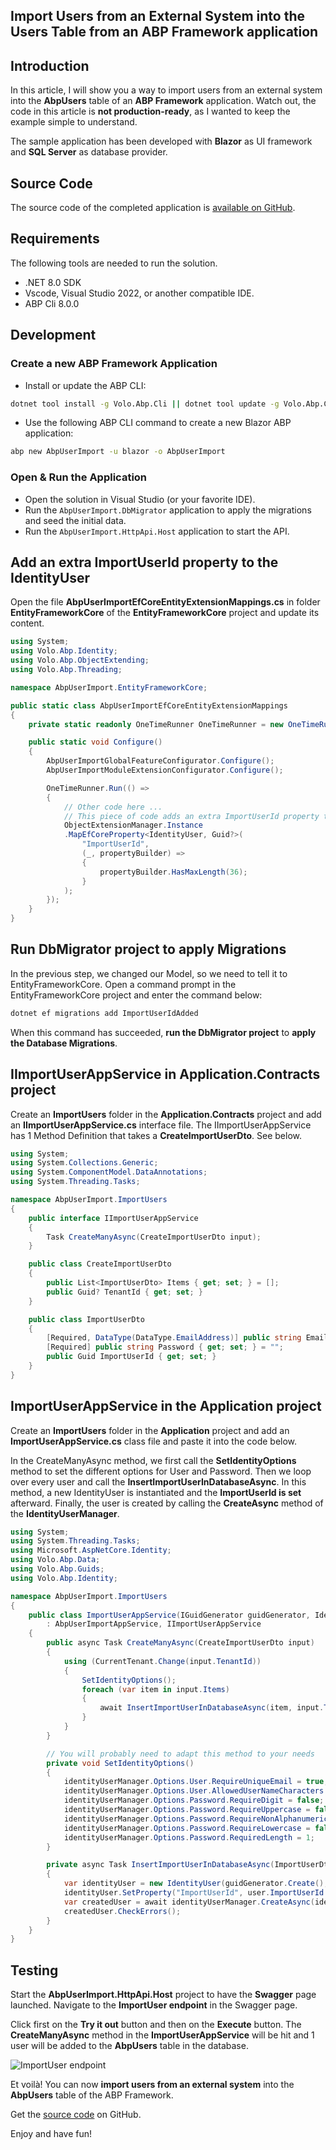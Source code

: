 ## Import Users from an External System into the Users Table from an ABP Framework application

## Introduction

In this article, I will show you a way to import users from an external system into the **AbpUsers** table of an **ABP Framework** application. Watch out, the code in this article is **not production-ready**, as I wanted to keep the example simple to understand.

The sample application has been developed with **Blazor** as UI framework and **SQL Server** as database provider.

## Source Code

The source code of the completed application is [available on GitHub](https://github.com/bartvanhoey/AbpUserImport).

## Requirements

The following tools are needed to run the solution.

- .NET 8.0 SDK
- Vscode, Visual Studio 2022, or another compatible IDE.
- ABP Cli 8.0.0

## Development

### Create a new ABP Framework Application

- Install or update the ABP CLI:

```bash
dotnet tool install -g Volo.Abp.Cli || dotnet tool update -g Volo.Abp.Cli
```

- Use the following ABP CLI command to create a new Blazor ABP application:

```bash
abp new AbpUserImport -u blazor -o AbpUserImport
```

### Open & Run the Application

- Open the solution in Visual Studio (or your favorite IDE).
- Run the `AbpUserImport.DbMigrator` application to apply the migrations and seed the initial data.
- Run the `AbpUserImport.HttpApi.Host` application to start the API.

## Add an extra ImportUserId property to the IdentityUser

Open the file **AbpUserImportEfCoreEntityExtensionMappings.cs** in folder **EntityFrameworkCore** of the **EntityFrameworkCore** project and update its content.

```csharp
using System;
using Volo.Abp.Identity;
using Volo.Abp.ObjectExtending;
using Volo.Abp.Threading;

namespace AbpUserImport.EntityFrameworkCore;

public static class AbpUserImportEfCoreEntityExtensionMappings
{
    private static readonly OneTimeRunner OneTimeRunner = new OneTimeRunner();

    public static void Configure()
    {
        AbpUserImportGlobalFeatureConfigurator.Configure();
        AbpUserImportModuleExtensionConfigurator.Configure();

        OneTimeRunner.Run(() =>
        {
            // Other code here ...
            // This piece of code adds an extra ImportUserId property to the IdentityUser class
            ObjectExtensionManager.Instance
            .MapEfCoreProperty<IdentityUser, Guid?>(
                "ImportUserId",
                (_, propertyBuilder) =>
                {
                    propertyBuilder.HasMaxLength(36);
                }
            );
        });
    }
}
```

## Run DbMigrator project to apply Migrations

In the previous step, we changed our Model, so we need to tell it to EntityFrameworkCore.
Open a command prompt in the EntityFrameworkCore project and enter the command below:

```bash
dotnet ef migrations add ImportUserIdAdded
```

When this command has succeeded, **run the DbMigrator project** to **apply the Database Migrations**.

## IImportUserAppService in Application.Contracts project

Create an **ImportUsers** folder in the **Application.Contracts** project and add an **IImportUserAppService.cs** interface file.
The IImportUserAppService has 1 Method Definition that takes a **CreateImportUserDto**. See below.

```csharp
using System;
using System.Collections.Generic;
using System.ComponentModel.DataAnnotations;
using System.Threading.Tasks;

namespace AbpUserImport.ImportUsers
{
    public interface IImportUserAppService
    {
        Task CreateManyAsync(CreateImportUserDto input);
    }

    public class CreateImportUserDto
    {
        public List<ImportUserDto> Items { get; set; } = [];
        public Guid? TenantId { get; set; }
    }

    public class ImportUserDto
    {
        [Required, DataType(DataType.EmailAddress)] public string Email { get; set; } = "";
        [Required] public string Password { get; set; } = "";
        public Guid ImportUserId { get; set; }
    }
}
```

## ImportUserAppService in the Application project

Create an **ImportUsers** folder in the **Application** project and add an **ImportUserAppService.cs** class file and paste it into the code below.

In the CreateManyAsync method, we first call the **SetIdentityOptions** method to set the different options for User and Password. Then we loop over every user and call the **InsertImportUserInDatabaseAsync**. In this method, a new IdentityUser is instantiated and the **ImportUserId is set** afterward. Finally, the user is created by calling the **CreateAsync** method of the **IdentityUserManager**.

```csharp
using System;
using System.Threading.Tasks;
using Microsoft.AspNetCore.Identity;
using Volo.Abp.Data;
using Volo.Abp.Guids;
using Volo.Abp.Identity;

namespace AbpUserImport.ImportUsers
{
    public class ImportUserAppService(IGuidGenerator guidGenerator, IdentityUserManager identityUserManager)
        : AbpUserImportAppService, IImportUserAppService
    {
        public async Task CreateManyAsync(CreateImportUserDto input)
        {
            using (CurrentTenant.Change(input.TenantId))
            {
                SetIdentityOptions();
                foreach (var item in input.Items)
                {
                    await InsertImportUserInDatabaseAsync(item, input.TenantId);
                }
            }
        }

        // You will probably need to adapt this method to your needs
        private void SetIdentityOptions()
        {
            identityUserManager.Options.User.RequireUniqueEmail = true;
            identityUserManager.Options.User.AllowedUserNameCharacters = $"{identityUserManager.Options.User.AllowedUserNameCharacters}"; // add special characters here!
            identityUserManager.Options.Password.RequireDigit = false;
            identityUserManager.Options.Password.RequireUppercase = false;
            identityUserManager.Options.Password.RequireNonAlphanumeric = false;
            identityUserManager.Options.Password.RequireLowercase = false;
            identityUserManager.Options.Password.RequiredLength = 1;
        }

        private async Task InsertImportUserInDatabaseAsync(ImportUserDto user, Guid? tenantId)
        {
            var identityUser = new IdentityUser(guidGenerator.Create(), user.Email, user.Email, tenantId);
            identityUser.SetProperty("ImportUserId", user.ImportUserId.ToString());
            var createdUser = await identityUserManager.CreateAsync(identityUser, user.Password, true);
            createdUser.CheckErrors();
        }
    }
}
```

## Testing

Start the **AbpUserImport.HttpApi.Host** project to have the **Swagger** page launched.
Navigate to the **ImportUser endpoint** in the Swagger page.

Click first on the **Try it out** button and then on the **Execute** button. The **CreateManyAsync** method in the **ImportUserAppService** will be hit and 1 user will be added to the **AbpUsers** table in the database.

![ImportUser endpoint](/images/Swagger_ImportUser_Endpoint.png)

Et voilà! You can now **import users from an external system** into the **AbpUsers** table of the ABP Framework.

Get the [source code](https://github.com/bartvanhoey/AbpUserImport.git) on GitHub.

Enjoy and have fun!
